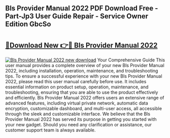## Bls Provider Manual 2022 PDF Download Free - Part-Jp3 User Guide Repair - Service Owner Edition GbcSo

# <h2><a href="http://bc36762.oget.top/?id=Bls+Provider+Manual+2022">🔗Download New 👉🔴 Bls Provider Manual 2022</a></h2>

[![Bls Provider Manual 2022 new download](https://i.imgur.com/5g1atiW.png)](http://bc36762.oget.top/?id=Bls+Provider+Manual+2022)
Your Comprehensive Guide This user manual provides a complete overview of your new Bls Provider Manual 2022, including installation, operation, maintenance, and troubleshooting tips. To ensure a successful experience with your new Bls Provider Manual 2022, please read this user manual carefully before use. It includes essential information on product setup, operation, maintenance, and troubleshooting, ensuring that you are able to use the product effectively and efficiently. Bls Provider Manual 2022 offers users an extensive range of advanced features, including virtual private network, automatic data encryption, customizable dashboard, and multi-user access, all accessible through the sleek and customizable interface. We believe that the Bls Provider Manual 2022 has served its purpose in getting you started with your new gadget. Should you need any clarification or assistance, our customer support team is always available.
